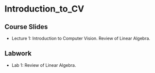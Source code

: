 # Introduction_to_CV

## Course Slides 

* Lecture 1: Introduction to Computer Vision. Review of Linear Algebra.

## Labwork
* Lab 1: Review of Linear Algebra.


